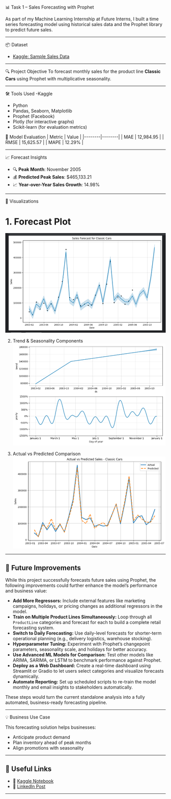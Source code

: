 📊 Task 1 – Sales Forecasting with Prophet

As part of my Machine Learning Internship at Future Interns, I built a time series forecasting model using historical sales data and the Prophet library to predict future sales.

---

📦 Dataset
- [Kaggle: Sample Sales Data](https://www.kaggle.com/datasets/kyanyoga/sample-sales-data)

---

🔍 Project Objective
To forecast monthly sales for the product line **Classic Cars** using Prophet with multiplicative seasonality.

---

 🛠 Tools Used
 -Kaggle
- Python
- Pandas, Seaborn, Matplotlib
- Prophet (Facebook)
- Plotly (for interactive graphs)
- Scikit-learn (for evaluation metrics)



 🔢 Model Evaluation
| Metric | Value |
|--------|--------|
| MAE    | 12,984.95 |
| RMSE   | 15,625.57 |
| MAPE   | 12.29% |

---

📈 Forecast Insights

- 🔍 **Peak Month**: November 2005  
- 💰 **Predicted Peak Sales**: $465,133.21  
- 📈 **Year-over-Year Sales Growth**: 14.98%

---

 📸 Visualizations

# 1. Forecast Plot  
![Forecast](Visualization/forecast_plot.png)

 2. Trend & Seasonality Components  
![Components](Visualization/components_plot.png)

 3. Actual vs Predicted Comparison  
![Actual vs Predicted](Visualization/actual_vs_predicted.png)

---
## 🔧 Future Improvements

While this project successfully forecasts future sales using Prophet, the following improvements could further enhance the model’s performance and business value:

- **Add More Regressors:** Include external features like marketing campaigns, holidays, or pricing changes as additional regressors in the model.
- **Train on Multiple Product Lines Simultaneously:** Loop through all `ProductLine` categories and forecast for each to build a complete retail forecasting system.
- **Switch to Daily Forecasting:** Use daily-level forecasts for shorter-term operational planning (e.g., delivery logistics, warehouse stocking).
- **Hyperparameter Tuning:** Experiment with Prophet’s changepoint parameters, seasonality scale, and holidays for better accuracy.
- **Use Advanced ML Models for Comparison:** Test other models like ARIMA, SARIMA, or LSTM to benchmark performance against Prophet.
- **Deploy as a Web Dashboard:** Create a real-time dashboard using Streamlit or Gradio to let users select categories and visualize forecasts dynamically.
- **Automate Reporting:** Set up scheduled scripts to re-train the model monthly and email insights to stakeholders automatically.

These steps would turn the current standalone analysis into a fully automated, business-ready forecasting pipeline.

---
 💡 Business Use Case

This forecasting solution helps businesses:
- Anticipate product demand
- Plan inventory ahead of peak months
- Align promotions with seasonality

---

## 🔗 Useful Links

- 📘 [Kaggle Notebook](https://www.kaggle.com/code/miftameme/future-ml-01-salesforecasting)
- 📣 [LinkedIn Post](INSERT_LINKEDIN_POST_LINK_HERE)

---
